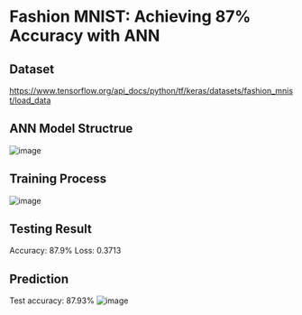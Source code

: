 # Fashion MNIST: Achieving 87% Accuracy with ANN
## Dataset
https://www.tensorflow.org/api_docs/python/tf/keras/datasets/fashion_mnist/load_data
## ANN Model Structrue
![image](https://user-images.githubusercontent.com/127728688/226088572-db3ad22a-e56d-4d2c-aba5-a89b04b933db.png)
## Training Process
![image](https://github.com/sw-shuwei/ann_fashion_mnist/assets/127728688/7915d16b-011c-4ae9-ac11-1051fddffb56)
## Testing Result
Accuracy: 87.9% Loss: 0.3713 
## Prediction
Test accuracy: 87.93%
![image](https://user-images.githubusercontent.com/127728688/226088646-843edb65-7c7e-4224-8403-16baec2d5cf2.png)
